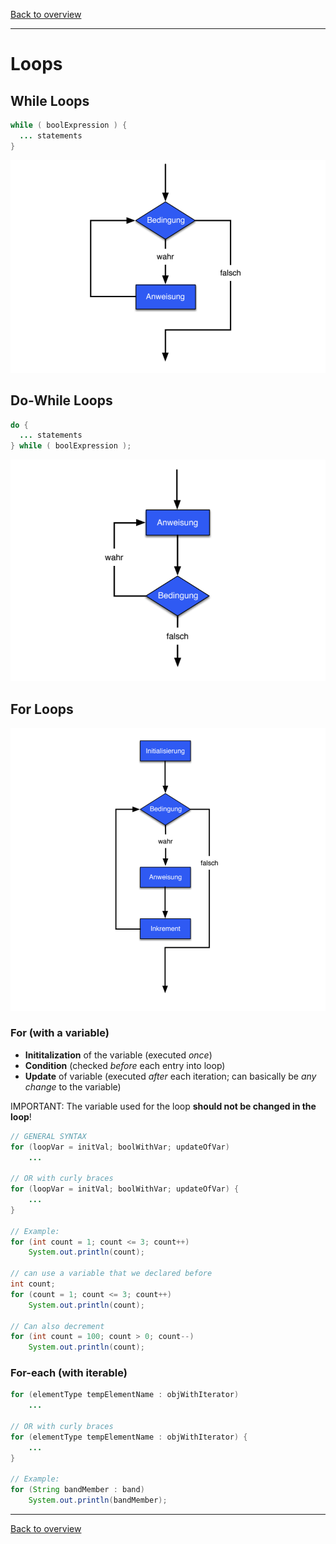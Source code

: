 [Back to overview](./00_Java_SyntaxGuide.md)

---
# Loops

## While Loops
```java
while ( boolExpre­ssion ) {
 ­ ... ­st­ate­ments
}
```

<img src="while.png" alt="while" width="600">

## Do-While Loops

```java
do {
 ­ ... ­st­ate­ments
} while ( boolExpre­ssion );
```

<img src="doWhile.png" alt="doWhile" width="600">

## For Loops
<img src="for.png" alt="for" width="600">


### For (with a variable)

- **Inititalization** of the variable (executed *once*)
- **Condition** (checked *before* each entry into loop)
- **Update** of variable (executed *after* each iteration; can basically be *any change* to the variable)

IMPORTANT: The variable used for the loop **should not be changed in the loop**!

```java
// GENERAL SYNTAX
for (loopVar = initVal; boolWithVar; updateOfVar)
    ...

// OR with curly braces
for (loopVar = initVal; boolWithVar; updateOfVar) {
    ...
}

// Example:
for (int count = 1; count <= 3; count++)
    System.out.println(count);

// can use a variable that we declared before
int count;
for (count = 1; count <= 3; count++)
    System.out.println(count);

// Can also decrement
for (int count = 100; count > 0; count--)
    System.out.println(count);
```

### For-each (with iterable)

```java
for (elementType tempElementName : objWithIterator)
    ...

// OR with curly braces
for (elementType tempElementName : objWithIterator) {
    ...
}

// Example:    
for (String bandMember : band)
    System.out.println(bandMember);
```

---

[Back to overview](./00_Java_SyntaxGuide.md)
